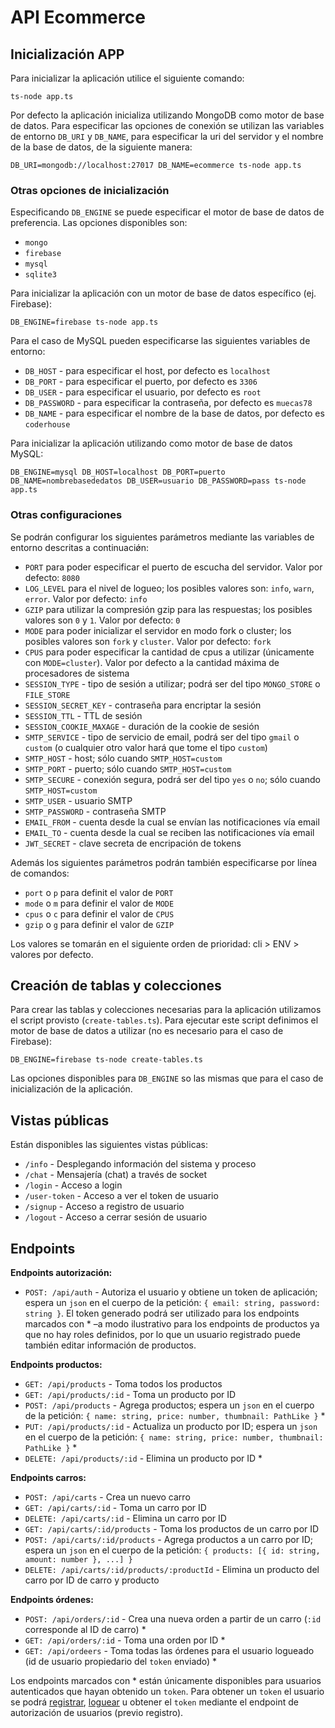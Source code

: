 # API Ecommerce
## Inicialización APP

Para inicializar la aplicación utilice el siguiente comando:

`ts-node app.ts`

Por defecto la aplicación inicializa utilizando MongoDB como motor de base de datos. Para especificar las opciones de conexión se utilizan las variables de entorno `DB_URI` y `DB_NAME`, para especificar la uri del servidor y el nombre de la base de datos, de la siguiente manera:

`DB_URI=mongodb://localhost:27017 DB_NAME=ecommerce ts-node app.ts`

### Otras opciones de inicialización

Especificando `DB_ENGINE` se puede especificar el motor de base de datos de preferencia. Las opciones disponibles son:

- `mongo`
- `firebase`
- `mysql`
- `sqlite3`

Para inicializar la aplicación con un motor de base de datos específico (ej. Firebase):

`DB_ENGINE=firebase ts-node app.ts`

Para el caso de MySQL pueden especificarse las siguientes variables de entorno:

- `DB_HOST` - para especificar el host, por defecto es `localhost`
- `DB_PORT` - para especificar el puerto, por defecto es `3306`
- `DB_USER` - para especificar el usuario, por defecto es `root`
- `DB_PASSWORD` - para especificar la contraseña, por defecto es `muecas78`
- `DB_NAME` - para especificar el nombre de la base de datos, por defecto es `coderhouse`

Para inicializar la aplicación utilizando como motor de base de datos MySQL:

`DB_ENGINE=mysql DB_HOST=localhost DB_PORT=puerto DB_NAME=nombrebasededatos DB_USER=usuario DB_PASSWORD=pass ts-node app.ts`

### Otras configuraciones

Se podrán configurar los siguientes parámetros mediante las variables de entorno descritas a continuaciǿn:

- `PORT` para poder especificar el puerto de escucha del servidor. Valor por defecto: `8080`
- `LOG_LEVEL` para el nivel de logueo; los posibles valores son: `info`, `warn`, `error`. Valor por defecto: `info`
- `GZIP` para utilizar la compresión gzip para las respuestas; los posibles valores son `0` y `1`. Valor por defecto: `0`
- `MODE` para poder inicializar el servidor en modo fork o cluster; los posibles valores son `fork` y `cluster`. Valor por defecto: `fork`
- `CPUS` para poder especificar la cantidad de cpus a utilizar (únicamente con `MODE=cluster`). Valor por defecto a la cantidad máxima de procesadores de sistema
- `SESSION_TYPE` - tipo de sesión a utilizar; podrá ser del tipo `MONGO_STORE` o `FILE_STORE`
- `SESSION_SECRET_KEY` - contraseña para encriptar la sesión
- `SESSION_TTL` - TTL de sesión
- `SESSION_COOKIE_MAXAGE` - duración de la cookie de sesión
- `SMTP_SERVICE` - tipo de servicio de email, podrá ser del tipo `gmail` o `custom` (o cualquier otro valor hará que tome el tipo `custom`)
- `SMTP_HOST` - host; sólo cuando `SMTP_HOST=custom`
- `SMTP_PORT` - puerto; sólo cuando `SMTP_HOST=custom`
- `SMTP_SECURE` - conexión segura, podrá ser del tipo `yes` o `no`; sólo cuando `SMTP_HOST=custom`
- `SMTP_USER` - usuario SMTP
- `SMTP_PASSWORD` - contraseña SMTP
- `EMAIL_FROM` - cuenta desde la cual se envían las notificaciones vía email
- `EMAIL_TO` - cuenta desde la cual se reciben las notificaciones vía email
- `JWT_SECRET` - clave secreta de encripación de tokens

Además los siguientes parámetros podrán también especificarse por línea de comandos:

- `port` o `p` para definit el valor de `PORT`
- `mode` o `m` para definir el valor de `MODE`
- `cpus` o `c` para definir el valor de `CPUS`
- `gzip` o `g` para definir el valor de `GZIP`

Los valores se tomarán en el siguiente orden de prioridad: cli > ENV > valores por defecto.

## Creación de tablas y colecciones

Para crear las tablas y colecciones necesarias para la aplicación utilizamos el script provisto (`create-tables.ts`). Para ejecutar este script definimos el motor de base de datos a utilizar (no es necesario para el caso de Firebase):

`DB_ENGINE=firebase ts-node create-tables.ts`

Las opciones disponibles para `DB_ENGINE` so las mismas que para el caso de inicialización de la aplicación.

## Vistas públicas

Están disponibles las siguientes vistas públicas:

- `/info` - Desplegando información del sistema y proceso
- `/chat` - Mensajería (chat) a través de socket
- `/login` - Acceso a login
- `/user-token` - Acceso a ver el token de usuario
- `/signup` - Acceso a registro de usuario
- `/logout` - Acceso a cerrar sesión de usuario

## Endpoints

**Endpoints autorización:**

- `POST: /api/auth` - Autoriza el usuario y obtiene un token de aplicación; espera un `json` en el cuerpo de la petición: `{ email: string, password: string }`. El token generado podrá ser utilizado para los endpoints marcados con * –a modo ilustrativo para los endpoints de productos ya que no hay roles definidos, por lo que un usuario registrado puede también editar información de productos.

**Endpoints productos:**

- `GET: /api/products` - Toma todos los productos
- `GET: /api/products/:id` - Toma un producto por ID
- `POST: /api/products` - Agrega productos; espera un `json` en el cuerpo de la petición: `{ name: string, price: number, thumbnail: PathLike }` *
- `PUT: /api/products/:id` - Actualiza un producto por ID; espera un `json` en el cuerpo de la petición: `{ name: string, price: number, thumbnail: PathLike }` *
- `DELETE: /api/products/:id` - Elimina un producto por ID *

**Endpoints carros:**

- `POST: /api/carts` - Crea un nuevo carro
- `GET: /api/carts/:id` - Toma un carro por ID
- `DELETE: /api/carts/:id` - Elimina un carro por ID
- `GET: /api/carts/:id/products` - Toma los productos de un carro por ID
- `POST: /api/carts/:id/products` - Agrega productos a un carro por ID; espera un `json` en el cuerpo de la petición: `{ products: [{ id: string, amount: number }, ...] }`
- `DELETE: /api/carts/:id/products/:productId` - Elimina un producto del carro por ID de carro y producto

**Endpoints órdenes:**

- `POST: /api/orders/:id` - Crea una nueva orden a partir de un carro (`:id` corresponde al ID de carro) *
- `GET: /api/orders/:id` - Toma una orden por ID *
- `GET: /api/ordeers` - Toma todas las órdenes para el usuario logueado (id de usuario propiedario del `token` enviado) *

Los endpoints marcados con * están únicamente disponibles para usuarios autenticados que hayan obtenido un `token`. Para obtener un `token` el usuario se podrá [registrar](http://localhost:PORT/signup), [loguear](http://localhost:PORT/login) u obtener el `token` mediante el endpoint de autorización de usuarios (previo registro).